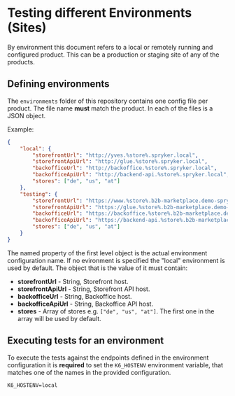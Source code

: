 # Testing different Environments (Sites)

By environment this document refers to a local or remotely running and configured product. This can be a production or staging site of any of the products.

## Defining environments

The `environments` folder of this repository contains one config file per product. The file name **must** match the product. In each of the files is a JSON object.

Example:

```json
{
    "local": {
        "storefrontUrl": "http://yves.%store%.spryker.local",
        "storefrontApiUrl": "http://glue.%store%.spryker.local",
        "backofficeUrl": "http://backoffice.%store%.spryker.local",
        "backofficeApiUrl": "http://backend-api.%store%.spryker.local",
        "stores": ["de", "us", "at"]
    },
    "testing": {
        "storefrontUrl": "https://www.%store%.b2b-marketplace.demo-spryker.com",
        "storefrontApiUrl": "https://glue.%store%.b2b-marketplace.demo-spryker.com",
        "backofficeUrl": "https://backoffice.%store%.b2b-marketplace.demo-spryker.com",
        "backofficeApiUrl": "https://backend-api.%store%.b2b-marketplace.demo-spryker.com",
        "stores": ["de", "us", "at"]
    }
}
```

The named property of the first level object is the actual environment configuration name. If no evironment is specified the "local" environment is used by default. The object that is the value of it must contain:

* **storefrontUrl** - String, Storefront host.
* **storefrontApiUrl** - String, Storefront API host.
* **backofficeUrl** -  String, Backoffice host.
* **backofficeApiUrl** - String, Backoffice API host.
* **stores** - Array of stores e.g. `["de", "us", "at"]`. The first one in the array will be used by default.

## Executing tests for an environment

To execute the tests against the endpoints defined in the environment configuration it is **required** to set the `K6_HOSTENV` environment variable, that matches one of the names in the provided configuration.

```env
K6_HOSTENV=local
```
